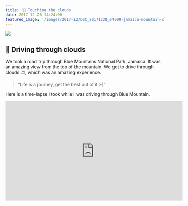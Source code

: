 ```yaml
---
title: '🙌 Touching the clouds'
date: 2017-12-28 14:24:00
featured_image: '/images/2017-12/DSC_20171228_04009-jamaica-mountain-cloud-1700x1100.jpg'
---
```


![](/images/2017-12/DSC_20171228_04009-jamaica-mountain-cloud-1700x1100.jpg)

## 🚗 Driving through clouds
We took a road trip through Blue Mountains National Park, Jamaica. It was an amazing view from the top of the mountain.
We got to drive through clouds ⛅️, which was an amazing experience.

> “Life is a journey, get the best out of it :-)”

Here is a time-lapse I took while I was driving through Blue Mountain.

<iframe width="560" height="315" src="https://www.youtube.com/embed/hwpKiM99_GY?rel=0" frameborder="0" allow="autoplay; encrypted-media" allowfullscreen></iframe>